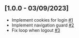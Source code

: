 ## [1.0.0 - 03/09/2023]

- Implement cookies for login [#1](https://github.com/BIEMAX/quote-manager/issues/1)
- Implement navigation guard [#2](https://github.com/BIEMAX/quote-manager/issues/2)
- Fix loop when logout [#3](https://github.com/BIEMAX/quote-manager/issues/3)
